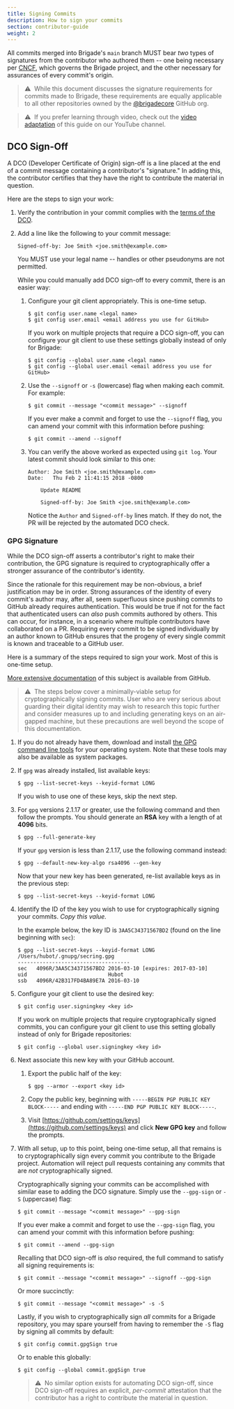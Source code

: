 ```yaml
---
title: Signing Commits
description: How to sign your commits
section: contributor-guide
weight: 2
---
```


All commits merged into Brigade's `main` branch MUST bear _two_ types of
signatures from the contributor who authored them -- one being necessary per
[CNCF](https://www.cncf.io/), which governs the Brigade project, and the other
necessary for assurances of every commit's origin.

> ⚠️&nbsp;&nbsp;While this document discusses the signature requirements for
> commits made to Brigade, these requirements are equally applicable to all
> other repositories owned by the [@brigadecore](https://github.com/brigadecore)
> GitHub org.

> ⚠️&nbsp;&nbsp;If you prefer learning through video, check out the
> [video adaptation](https://www.youtube.com/watch?v=uHkQzxzciLA) of this guide
> on our YouTube channel.

## DCO Sign-Off

A DCO (Developer Certificate of Origin) sign-off is a line placed at the end of
a commit message containing a contributor's "signature." In adding this, the
contributor certifies that they have the right to contribute the material in
question.

Here are the steps to sign your work:

1. Verify the contribution in your commit complies with the
   [terms of the DCO](https://developercertificate.org/).

1. Add a line like the following to your commit message:

   ```
   Signed-off-by: Joe Smith <joe.smith@example.com>
   ```

   You MUST use your legal name -- handles or other pseudonyms are not
   permitted.

   While you could manually add DCO sign-off to every commit, there is an easier
   way:

    1. Configure your git client appropriately. This is one-time setup.

       ```shell
       $ git config user.name <legal name>
       $ git config user.email <email address you use for GitHub>
       ```

       If you work on multiple projects that require a DCO sign-off, you can
       configure your git client to use these settings globally instead of only
       for Brigade:

       ```shell
       $ git config --global user.name <legal name>
       $ git config --global user.email <email address you use for GitHub>
       ```

    1. Use the `--signoff` or `-s` (lowercase) flag when making each commit.
       For example:

       ```shell
       $ git commit --message "<commit message>" --signoff
       ```

       If you ever make a commit and forget to use the `--signoff` flag, you
       can amend your commit with this information before pushing:

       ```shell
       $ git commit --amend --signoff
       ```

    1. You can verify the above worked as expected using `git log`. Your latest
       commit should look similar to this one:

       ```
       Author: Joe Smith <joe.smith@example.com>
       Date:   Thu Feb 2 11:41:15 2018 -0800

           Update README

           Signed-off-by: Joe Smith <joe.smith@example.com>
       ```

       Notice the `Author` and `Signed-off-by` lines match. If they do not, the
       PR will be rejected by the automated DCO check.

### GPG Signature

While the DCO sign-off asserts a contributor's right to make their contribution,
the GPG signature is required to cryptographically offer a stronger assurance of
the contributor's identity.

Since the rationale for this requirement may be non-obvious, a brief
justification may be in order. Strong assurances of the identity of every
commit's author may, after all, seem superfluous since pushing commits to GitHub
already requires authentication. This would be true if not for the fact that
authenticated users can _also_ push commits authored by others. This can occur,
for instance, in a scenario where multiple contributors have collaborated on a
PR. Requiring every commit to be signed individually by an author known to
GitHub ensures that the progeny of every single commit is known and traceable to
a GitHub user.

Here is a summary of the steps required to sign your work. Most of this is
one-time setup.

[More extensive documentation](https://docs.github.com/en/github/authenticating-to-github/managing-commit-signature-verification)
of this subject is available from GitHub.

> ⚠️&nbsp;&nbsp;The steps below cover a minimally-viable setup for
> cryptographically signing commits. User who are very serious about guarding
> their digital identity may wish to research this topic further and consider
> measures up to and including generating keys on an air-gapped machine, but
> these precautions are well beyond the scope of this documentation.

1. If you do not already have them, download and install
   [the GPG command line tools](https://www.gnupg.org/download/) for your
   operating system. Note that these tools may also be available as system
   packages.

1. If `gpg` was already installed, list available keys:

   ```shell
   $ gpg --list-secret-keys --keyid-format LONG
   ```

   If you wish to use one of these keys, skip the next step.

1. For `gpg` versions 2.1.17 or greater, use the following command and then
   follow the prompts. You should generate an __RSA__ key with a length of at
   __4096__ bits.

   ```shell
   $ gpg --full-generate-key
   ```

   If your `gpg` version is less than 2.1.17, use the following command instead:

   ```shell
   $ gpg --default-new-key-algo rsa4096 --gen-key
   ```

   Now that your new key has been generated, re-list available keys as in the
   previous step:

   ```shell
   $ gpg --list-secret-keys --keyid-format LONG
   ```

1. Identify the ID of the key you wish to use for cryptographically signing your
   commits. _Copy this value._
   
   In the example below, the key ID is `3AA5C34371567BD2` (found on the line
   beginning with `sec`):

   ```shell
   $ gpg --list-secret-keys --keyid-format LONG
   /Users/hubot/.gnupg/secring.gpg
   ------------------------------------
   sec   4096R/3AA5C34371567BD2 2016-03-10 [expires: 2017-03-10]
   uid                          Hubot 
   ssb   4096R/42B317FD4BA89E7A 2016-03-10
   ```

1. Configure your git client to use the desired key:

   ```shell
   $ git config user.signingkey <key id>
   ```

   If you work on multiple projects that require cryptographically signed
   commits, you can configure your git client to use this setting globally
   instead of only for Brigade repositories:

   ```shell
   $ git config --global user.signingkey <key id>
   ```

1. Next associate this new key with your GitHub account.

    1. Export the public half of the key:

       ```shell
       $ gpg --armor --export <key id>
       ```

    1. Copy the public key, beginning with
       `-----BEGIN PGP PUBLIC KEY BLOCK-----` and ending with
       `-----END PGP PUBLIC KEY BLOCK-----`.
    
    1. Visit [https://github.com/settings/keys](https://github.com/settings/keys)
       and click __New GPG key__ and follow the prompts.

1. With all setup, up to this point, being one-time setup, all that remains is
   to cryptographically sign every commit you contribute to the Brigade project.
   Automation will reject pull requests containing any commits
   that are _not_ cryptographically signed.
   
   Cryptographically signing your commits can be accomplished with similar ease
   to adding the DCO signature. Simply use the `--gpg-sign` or `-S` (uppercase)
   flag:

   ```shell
   $ git commit --message "<commit message>" --gpg-sign
   ```

   If you ever make a commit and forget to use the `--gpg-sign` flag, you
   can amend your commit with this information before pushing:

   ```shell
   $ git commit --amend --gpg-sign
   ```

   Recalling that DCO sign-off is _also_ required, the full command to satisfy
   all signing requirements is:

   ```shell
   $ git commit --message "<commit message>" --signoff --gpg-sign
   ```

   Or more succinctly:

   ```shell
   $ git commit --message "<commit message>" -s -S
   ```

   Lastly, if you wish to cryptographically sign _all_ commits for a Brigade
   repository, you may spare yourself from having to remember the `-S` flag
   by signing all commits by default:
   
   ```shell
   $ git config commit.gpgSign true
   ```
   
   Or to enable this globally:
   
   ```shell
   $ git config --global commit.gpgSign true
   ```

   > ⚠️&nbsp;&nbsp;No similar option exists for automating DCO sign-off, since
   > DCO sign-off requires an explicit, _per-commit_ attestation that the
   > contributor has a right to contribute the material in question.
